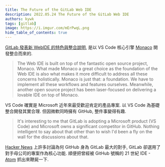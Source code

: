 ```yaml
---
title: The Future of the GitLab Web IDE
description: 2022.05.24 The Future of the GitLab Web IDE
authors: kywk
tags: [gitlab]
image: https://i.imgur.com/mErPwqL.png
hide_table_of_contents: true
---
```


[GitLab 發表新 WebIDE 的特色與整合說明](https://about.gitlab.com/blog/2022/05/23/the-future-of-the-gitlab-web-ide/), 
是以 VS Code 核心引擎 [Monaco](https://microsoft.github.io/monaco-editor/)
開發整合而來的.

<!--truncate-->

> The Web IDE is built on top of the fantastic open source project, Monaco. 
> What made Monaco a great choice as the foundation of the Web IDE 
> is also what makes it more difficult to address all these concerns holistically. 
> Monaco is just that: a foundation. We have to implement all these workflows 
> and features ourselves. Meanwhile, another open source project has been 
> laser-focused on delivering a lovable IDE on top of Monaco.

VS Code 確實是 Microsoft 近年來最受歡迎肯定的產品專案. 
以 VS Code 為基礎整合開發其實合理. 但因微軟同時擁有 GitHub, 整件事變得有趣.

> It's interesting to me that GitLab is adopting a Microsoft product 
> (VS Code) and Microsoft owns a significant competitor in GitHub. 
> Nothing intelligent to say about that other than to wish 
> I'd been a fly on the wall for the discussions about that.

[Hacker News](https://news.ycombinator.com/item?id=31487079)
上許多討論為何 GitHub 身為 GitLab 最大的對手, GitLab 卻選用了對手母公司的專案作為核心功能.
順便把曾經被 GitHub 號稱的 21 世紀 IDE - [Atom](https://github.com/atom/atom) 抓出來鞭屍一下.
